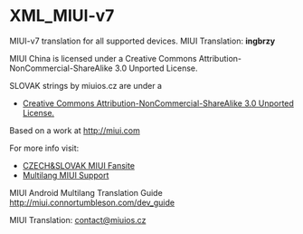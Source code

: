 XML_MIUI-v7
===========

MIUI-v7 translation for all supported devices. MIUI Translation: **ingbrzy**


MIUI China is licensed under a Creative Commons Attribution-NonCommercial-ShareAlike 3.0 Unported License.

SLOVAK strings by miuios.cz are under a 
- [Creative Commons Attribution-NonCommercial-ShareAlike 3.0 Unported License.](http://creativecommons.org/licenses/by-nc-sa/3.0/)

Based on a work at http://miui.com

For more info visit:
- [CZECH&SLOVAK MIUI Fansite](http://miuios.cz)  
- [Multilang MIUI Support](http://xiaomi.eu) 

MIUI Android Multilang Translation Guide http://miui.connortumbleson.com/dev_guide

MIUI Translation: contact@miuios.cz
